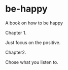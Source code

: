 be-happy
========

A book on how to be happy

Chapter 1.

Just focus on the positive.

Chapter2.

Chose what you listen to.